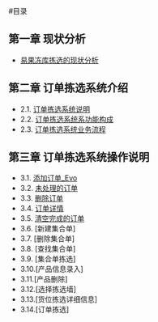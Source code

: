 #目录
## 第一章 现状分析
- [易果冻库拣选的现状分析](yiguodoc/yiguo/1.0.md)

## 第二章 订单拣选系统介绍
- 2.1. [订单拣选系统说明](2.1.md)
- 2.2. [订单拣选系统系功能构成](2.2.md) 
- 2.3. [订单拣选系统业务流程](2.3.md)

## 第三章 订单拣选系统操作说明
- 3.1. [添加订单_Evo](03.0.md)
- 3.2. [未处理的订单](03.1.md)
- 3.3. [删除订单](03.2.md)
- 3.4. [订单详情](03.3.md)
- 3.5. [清空完成的订单](03.4.md)
- 3.6. [新建集合单]
- 3.7. [删除集合单]
- 3.8. [查找集合单]
- 3.9. [集合单拣选]
- 3.10.[产品信息录入]
- 3.11.[产品删除]
- 3.12.[选择拣选墙]
- 3.13.[货位拣选详细信息]
- 3.14.[订单拣选]





